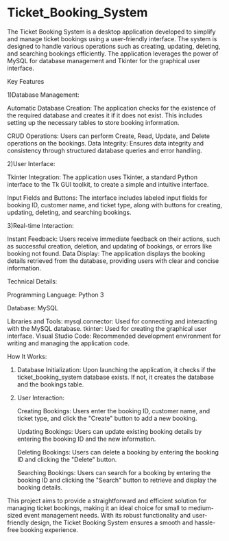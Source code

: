 # Ticket_Booking_System

The Ticket Booking System is a desktop application developed to simplify and manage ticket bookings using a user-friendly interface. The system is designed to handle various operations such as creating, updating, deleting, and searching bookings efficiently. The application leverages the power of MySQL for database management and Tkinter for the graphical user interface.

Key Features

1)Database Management:
   
  Automatic Database Creation: The application checks for the existence of the required database and creates it if it does not exist. This includes setting up the necessary tables to store booking information.
  
  CRUD Operations: Users can perform Create, Read, Update, and Delete operations on the bookings.
  Data Integrity: Ensures data integrity and consistency through structured database queries and error handling.
  
2)User Interface:
   
  Tkinter Integration: The application uses Tkinter, a standard Python interface to the Tk GUI toolkit, to create a simple and intuitive interface.
  
  Input Fields and Buttons: The interface includes labeled input fields for booking ID, customer name, and ticket type, along with buttons for creating, updating, deleting, and searching bookings. 
  
3)Real-time Interaction: 

  Instant Feedback: Users receive immediate feedback on their actions, such as successful creation, deletion, and updating of bookings, or errors like booking not found. 
  Data Display: The application displays the booking details retrieved from the database, providing users with clear and concise information. 
  
Technical Details:

   Programming Language: Python 3 
  
   Database: MySQL 
  
   Libraries and Tools: 
       mysql.connector: Used for connecting and interacting with the MySQL database.
       tkinter: Used for creating the graphical user interface.
       Visual Studio Code: Recommended development environment for writing and managing the application code. 
    
How It Works:

1) Database Initialization: Upon launching the application, it checks if the ticket_booking_system database exists. If not, it creates the database and the bookings table.
   
2) User Interaction:
   
     Creating Bookings: Users enter the booking ID, customer name, and ticket type, and click the "Create" button to add a new booking.
  
     Updating Bookings: Users can update existing booking details by entering the booking ID and the new information. 
  
     Deleting Bookings: Users can delete a booking by entering the booking ID and clicking the "Delete" button.
  
     Searching Bookings: Users can search for a booking by entering the booking ID and clicking the "Search" button to retrieve and display the booking details. 

This project aims to provide a straightforward and efficient solution for managing ticket bookings, making it an ideal choice for small to medium-sized event management needs. With its robust functionality and user-friendly design, the Ticket Booking System ensures a smooth and hassle-free booking experience. 
